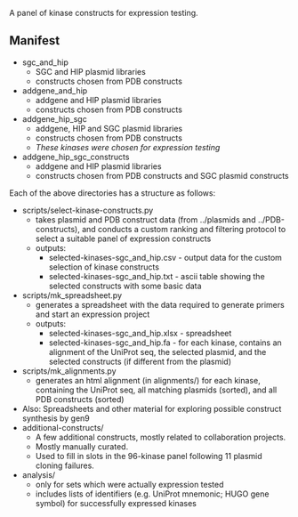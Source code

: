 A panel of kinase constructs for expression testing.

Manifest
--------

* sgc\_and\_hip
  * SGC and HIP plasmid libraries
  * constructs chosen from PDB constructs
* addgene\_and\_hip
  * addgene and HIP plasmid libraries
  * constructs chosen from PDB constructs
* addgene\_hip\_sgc
  * addgene, HIP and SGC plasmid libraries
  * constructs chosen from PDB constructs
  * _These kinases were chosen for expression testing_
* addgene\_hip\_sgc\_constructs
  * addgene and HIP plasmid libraries
  * constructs chosen from PDB constructs and SGC plasmid constructs

Each of the above directories has a structure as follows:

* scripts/select-kinase-constructs.py
  * takes plasmid and PDB construct data (from ../plasmids and ../PDB-constructs), and conducts a custom ranking and filtering protocol to select a suitable panel of expression constructs
  * outputs:
    * selected-kinases-sgc\_and\_hip.csv - output data for the custom selection of kinase constructs
    * selected-kinases-sgc\_and\_hip.txt - ascii table showing the selected constructs with some basic data
* scripts/mk\_spreadsheet.py
  * generates a spreadsheet with the data required to generate primers and start an expression project
  * outputs:
    * selected-kinases-sgc\_and\_hip.xlsx - spreadsheet
    * selected-kinases-sgc\_and\_hip.fa - for each kinase, contains an alignment of the UniProt seq, the selected plasmid, and the selected constructs (if different from the plasmid)
* scripts/mk\_alignments.py
  * generates an html alignment (in alignments/) for each kinase, containing the UniProt seq, all matching plasmids (sorted), and all PDB constructs (sorted)
* Also: Spreadsheets and other material for exploring possible construct synthesis by gen9
* additional-constructs/
  * A few additional constructs, mostly related to collaboration projects.
  * Mostly manually curated.
  * Used to fill in slots in the 96-kinase panel following 11 plasmid cloning failures.
* analysis/
  * only for sets which were actually expression tested
  * includes lists of identifiers (e.g. UniProt mnemonic; HUGO gene symbol) for successfully expressed kinases
